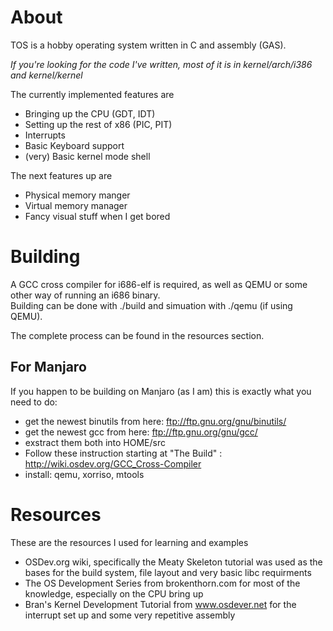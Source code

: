 About
=====
TOS is a hobby operating system written in C and assembly (GAS).

*If you're looking for the code I've written, most of it is in kernel/arch/i386 and kernel/kernel*

The currently implemented features are
* Bringing up the CPU (GDT, IDT)
* Setting up the rest of x86 (PIC, PIT)
* Interrupts
* Basic Keyboard support
* (very) Basic kernel mode shell

The next features up are
* Physical memory manger
* Virtual memory manager
* Fancy visual stuff when I get bored

Building
========
A GCC cross compiler for i686-elf is required, as well as QEMU or some other way of running an i686 binary.   
Building can be done with ./build and simuation with ./qemu (if using QEMU).

The complete process can be found in the resources section.

For Manjaro
-----------
If you happen to be building on Manjaro (as I am) this is exactly what you need to do:

* get the newest binutils from here: ftp://ftp.gnu.org/gnu/binutils/
* get the newest gcc from here: ftp://ftp.gnu.org/gnu/gcc/
* exstract them both into HOME/src
* Follow these instruction starting at "The Build" : http://wiki.osdev.org/GCC_Cross-Compiler
* install: qemu, xorriso, mtools

Resources
=========
These are the resources I used for learning and examples
* OSDev.org wiki, specifically the Meaty Skeleton
tutorial was used as the bases for the build system,
file layout and very basic libc requirments
* The OS Development Series from brokenthorn.com for
most of the knowledge, especially on the CPU bring up
* Bran's Kernel Development Tutorial from www.osdever.net
for the interrupt set up and some very repetitive assembly
